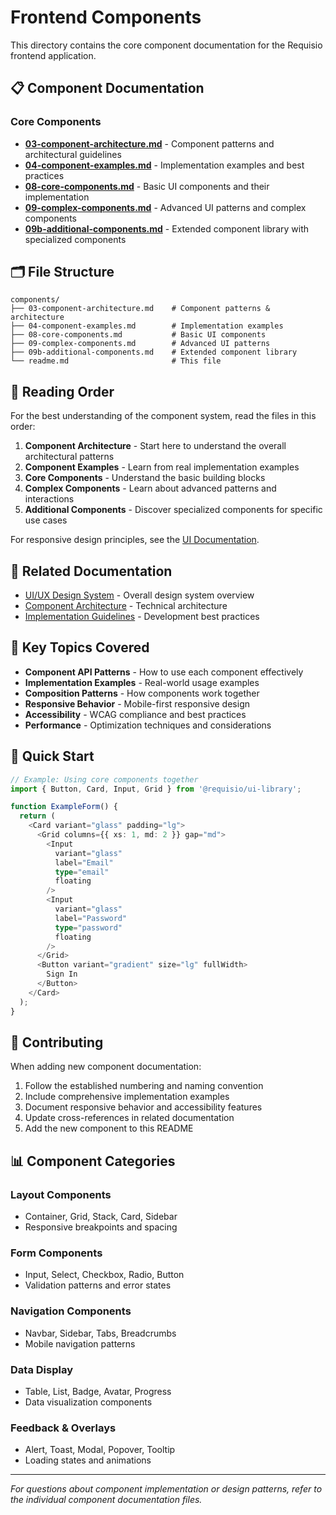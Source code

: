 # Frontend Components

This directory contains the core component documentation for the Requisio frontend application.

## 📋 Component Documentation

### Core Components
- **[03-component-architecture.md](./03-component-architecture.md)** - Component patterns and architectural guidelines
- **[04-component-examples.md](./04-component-examples.md)** - Implementation examples and best practices
- **[08-core-components.md](./08-core-components.md)** - Basic UI components and their implementation
- **[09-complex-components.md](./09-complex-components.md)** - Advanced UI patterns and complex components
- **[09b-additional-components.md](./09b-additional-components.md)** - Extended component library with specialized components

## 🗂 File Structure

```
components/
├── 03-component-architecture.md    # Component patterns & architecture
├── 04-component-examples.md        # Implementation examples
├── 08-core-components.md           # Basic UI components
├── 09-complex-components.md        # Advanced UI patterns
├── 09b-additional-components.md    # Extended component library
└── readme.md                       # This file
```

## 📖 Reading Order

For the best understanding of the component system, read the files in this order:

1. **Component Architecture** - Start here to understand the overall architectural patterns
2. **Component Examples** - Learn from real implementation examples
3. **Core Components** - Understand the basic building blocks
4. **Complex Components** - Learn about advanced patterns and interactions
5. **Additional Components** - Discover specialized components for specific use cases

For responsive design principles, see the [UI Documentation](../ui/10-responsive-design.md).

## 🔗 Related Documentation

- [UI/UX Design System](../ui/readme.md) - Overall design system overview
- [Component Architecture](../ui/07-component-architecture.md) - Technical architecture
- [Implementation Guidelines](../ui/13-implementation-guidelines.md) - Development best practices

## 🎯 Key Topics Covered

- **Component API Patterns** - How to use each component effectively
- **Implementation Examples** - Real-world usage examples
- **Composition Patterns** - How components work together
- **Responsive Behavior** - Mobile-first responsive design
- **Accessibility** - WCAG compliance and best practices
- **Performance** - Optimization techniques and considerations

## 🚀 Quick Start

```typescript
// Example: Using core components together
import { Button, Card, Input, Grid } from '@requisio/ui-library';

function ExampleForm() {
  return (
    <Card variant="glass" padding="lg">
      <Grid columns={{ xs: 1, md: 2 }} gap="md">
        <Input
          variant="glass"
          label="Email"
          type="email"
          floating
        />
        <Input
          variant="glass"
          label="Password"
          type="password"
          floating
        />
      </Grid>
      <Button variant="gradient" size="lg" fullWidth>
        Sign In
      </Button>
    </Card>
  );
}
```

## 📝 Contributing

When adding new component documentation:
1. Follow the established numbering and naming convention
2. Include comprehensive implementation examples
3. Document responsive behavior and accessibility features
4. Update cross-references in related documentation
5. Add the new component to this README

## 📊 Component Categories

### Layout Components
- Container, Grid, Stack, Card, Sidebar
- Responsive breakpoints and spacing

### Form Components
- Input, Select, Checkbox, Radio, Button
- Validation patterns and error states

### Navigation Components
- Navbar, Sidebar, Tabs, Breadcrumbs
- Mobile navigation patterns

### Data Display
- Table, List, Badge, Avatar, Progress
- Data visualization components

### Feedback & Overlays
- Alert, Toast, Modal, Popover, Tooltip
- Loading states and animations

---

*For questions about component implementation or design patterns, refer to the individual component documentation files.*
